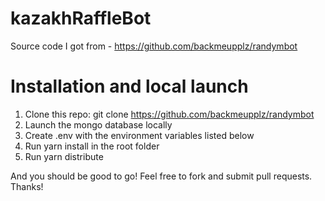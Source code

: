 # kazakhRaffleBot
Source code  I got from - https://github.com/backmeupplz/randymbot
# Installation and local launch
1. Clone this repo: git clone https://github.com/backmeupplz/randymbot
2. Launch the mongo database locally
3. Create .env with the environment variables listed below
4. Run yarn install in the root folder
5. Run yarn distribute

And you should be good to go! Feel free to fork and submit pull requests. Thanks!
